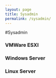 ```yaml
---
layout: page
title: Sysadmin
permalink: /sysadmin/
---
```


#Sysadmin

### VMWare ESXI

### Windows Server

### Linux Server


